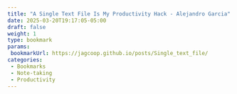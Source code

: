 ```yaml
---
title: "A Single Text File Is My Productivity Hack - Alejandro Garcia"
date: 2025-03-20T19:17:05-05:00
draft: false
weight: 1
type: bookmark
params:
 bookmarkUrl: https://jagcoop.github.io/posts/Single_text_file/
categories:
 - Bookmarks
 - Note-taking
 - Productivity 
---
```


